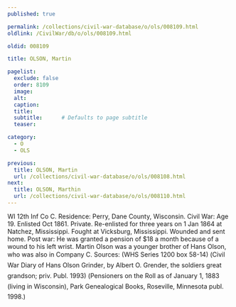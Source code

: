```yaml
---
published: true

permalink: /collections/civil-war-database/o/ols/008109.html
oldlink: /CivilWar/db/o/ols/008109.html

oldid: 008109

title: OLSON, Martin

pagelist:
  exclude: false
  order: 8109
  image: 
  alt:
  caption:
  title:
  subtitle:      # Defaults to page subtitle
  teaser:

category: 
  - O 
  - OLS

previous:
  title: OLSON, Martin
  url: /collections/civil-war-database/o/ols/008108.html  
next:
  title: OLSON, Marthin
  url: /collections/civil-war-database/o/ols/008110.html   
---
```

WI 12th Inf Co C. Residence: Perry, Dane County, Wisconsin. Civil War: Age 19. Enlisted Oct 1861. Private. Re-enlisted for three years on 1 Jan 1864 at Natchez, Mississippi. Fought at Vicksburg, Mississippi. Wounded and sent home. Post war: He was granted a pension of $18 a month because of a wound to his left wrist. Martin Olson was a younger brother of Hans Olson, who was also in Company C. Sources: (WHS Series 1200 box 58-14) (&#147;Civil War Diary of Hans Olson Grinder&#148;, by Albert O. Grender, the soldier&#146;s great grandson; priv. Publ. 1993) (&#147;Pensioners on the Roll as of January 1, 1883 (living in Wisconsin)&#148;, Park Genealogical Books, Roseville, Minnesota publ. 1998.)
